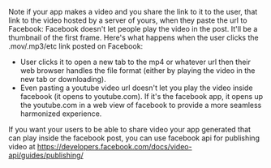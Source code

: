 Note if your app makes a video and you share the link to it to the user, that link to the video hosted by a server of yours, when they paste the url to Facebook: Facebook doesn't let people play the video in the post. It'll be a thumbnail of the first frame. Here's what happens when the user clicks the .mov/.mp3/etc link posted on Facebook:
- User clicks it to open a new tab to the mp4 or whatever url then their web browser handles the file format (either by playing the video in the new tab or downloading). 
- Even pasting a youtube video url doesn't let you play the video inside facebook (it opens to youtube.com). If it's the facebook app, it opens up the youtube.com in a web view of facebook to provide a more seamless harmonized experience.

If you want your users to be able to share video your app generated that can play inside the facebook post, you can use facebook api for publishing video at
https://developers.facebook.com/docs/video-api/guides/publishing/
